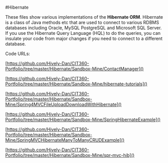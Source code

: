 #Hibernate

These files show various implementations of the **Hibernate ORM**.  Hibernate is a class of Java methods etc that are used to connect to various RDBMS databases including Oracle, MySQL PostgreSQL and Microsoft SQL Server.  If you use the Hibernate Query Language (HQL) to do the queries, you can insulate your code from major changes if you need to connect to a different database.

Code URLs:

[https://github.com/Hively-Dan/CIT360-Portfolio/tree/master/Hibernate/Sandbox-Mine/ContactManager]()

[https://github.com/Hively-Dan/CIT360-Portfolio/tree/master/Hibernate/Sandbox-Mine/hibernate-tutorials]()

[https://github.com/Hively-Dan/CIT360-Portfolio/tree/master/Hibernate/Sandbox-Mine/Spring4MVCFileUploadDownloadWithHibernate]()

[https://github.com/Hively-Dan/CIT360-Portfolio/tree/master/Hibernate/Sandbox-Mine/SpringHibernateExample]()

[https://github.com/Hively-Dan/CIT360-Portfolio/tree/master/Hibernate/Sandbox-Mine/SpringMVCHibernateManyToManyCRUDExample]()

[https://github.com/Hively-Dan/CIT360-Portfolio/tree/master/Hibernate/Sandbox-Mine/spr-mvc-hib]()
